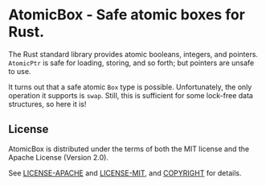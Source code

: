 # AtomicBox - Safe atomic boxes for Rust.

The Rust standard library provides atomic booleans, integers, and pointers.
`AtomicPtr` is safe for loading, storing, and so forth; but pointers are
unsafe to use.

It turns out that a safe atomic `Box` type is possible. Unfortunately, the
only operation it supports is `swap`. Still, this is sufficient for some
lock-free data structures, so here it is!


## License

AtomicBox is distributed under the terms of both the MIT license and the
Apache License (Version 2.0).

See [LICENSE-APACHE](LICENSE-APACHE) and [LICENSE-MIT](LICENSE-MIT), and
[COPYRIGHT](COPYRIGHT) for details.
